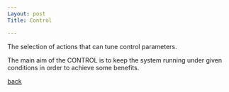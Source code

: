```yaml
---
Layout: post
Title: Control

---
```




The selection of actions that can tune control parameters.

The main aim of the CONTROL is to keep the system running under given conditions in order to achieve some benefits.

[back](./docs/glossary.md)
